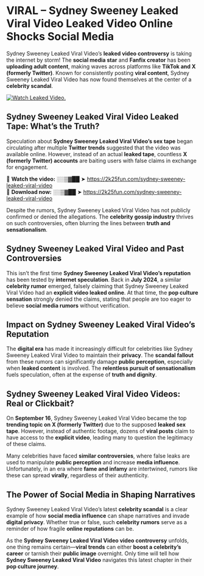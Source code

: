 # VIRAL – Sydney Sweeney Leaked Viral Video Leaked Video Online Shocks Social Media 

Sydney Sweeney Leaked Viral Video’s **leaked video controversy** is taking the internet by storm! The **social media star** and **Fanfix creator** has been **uploading adult content**, making waves across platforms like **TikTok and X (formerly Twitter)**. Known for consistently posting **viral content**, Sydney Sweeney Leaked Viral Video has now found themselves at the center of a **celebrity scandal**.  

[![Watch Leaked Video.](https://miro.medium.com/v2/resize:fit:828/format:webp/1*cilzJN44JGOrTw9NJCrNHA.gif "Watch Leaked Video")](https://2k25fun.com/sydney-sweeney-leaked-viral-video)

## **Sydney Sweeney Leaked Viral Video Leaked Tape: What’s the Truth?**  
Speculation about **Sydney Sweeney Leaked Viral Video’s sex tape** began circulating after multiple **Twitter trends** suggested that the video was available online. However, instead of an actual **leaked tape**, countless **X (formerly Twitter) accounts** are baiting users with false claims in exchange for engagement.  

🔹 **Watch the video:** ░░▒▓██ ➤ https://2k25fun.com/sydney-sweeney-leaked-viral-video  
🔹 **Download now:** ░░▒▓██ ➤ https://2k25fun.com/sydney-sweeney-leaked-viral-video  

Despite the rumors, Sydney Sweeney Leaked Viral Video has not publicly confirmed or denied the allegations. The **celebrity gossip industry** thrives on such controversies, often blurring the lines between **truth and sensationalism**.  

## **Sydney Sweeney Leaked Viral Video and Past Controversies**  
This isn’t the first time **Sydney Sweeney Leaked Viral Video’s reputation** has been tested by **internet speculation**. Back in **July 2024**, a similar **celebrity rumor** emerged, falsely claiming that Sydney Sweeney Leaked Viral Video had an **explicit video leaked online**. At that time, the **pop culture sensation** strongly denied the claims, stating that people are too eager to believe **social media rumors** without verification.  

## **Impact on Sydney Sweeney Leaked Viral Video’s Reputation**  
The **digital era** has made it increasingly difficult for celebrities like Sydney Sweeney Leaked Viral Video to maintain their **privacy**. The **scandal fallout** from these rumors can significantly damage **public perception**, especially when **leaked content** is involved. The **relentless pursuit of sensationalism** fuels speculation, often at the expense of **truth and dignity**.  

## **Sydney Sweeney Leaked Viral Video Videos: Real or Clickbait?**  
On **September 16**, Sydney Sweeney Leaked Viral Video became the top **trending topic on X (formerly Twitter)** due to the supposed **leaked sex tape**. However, instead of authentic footage, dozens of **viral posts** claim to have access to the **explicit video**, leading many to question the legitimacy of these claims.  

Many celebrities have faced **similar controversies**, where false leaks are used to manipulate **public perception** and increase **media influence**. Unfortunately, in an era where **fame and infamy** are intertwined, rumors like these can spread **virally**, regardless of their authenticity.  

## **The Power of Social Media in Shaping Narratives**  
Sydney Sweeney Leaked Viral Video’s latest **celebrity scandal** is a clear example of how **social media influence** can shape narratives and invade **digital privacy**. Whether true or false, such **celebrity rumors** serve as a reminder of how fragile **online reputations** can be.  

As the **Sydney Sweeney Leaked Viral Video video controversy** unfolds, one thing remains certain—**viral trends** can either **boost a celebrity’s career** or tarnish their **public image** overnight. Only time will tell how **Sydney Sweeney Leaked Viral Video** navigates this latest chapter in their **pop culture journey**. 